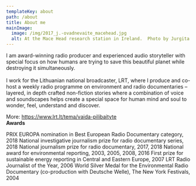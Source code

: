 ```yaml
---
templateKey: about
path: /about
title: About me
mainImage:
  image: /img/2017_j.-ovadnevaite_macehead.jpg
  alt: At the Mace Head research station in Ireland.  Photo by Jurgita Ovadnevaitė
---
```

I am award-winning radio producer and experienced audio storyteller with special focus on how humans are trying to save this beautiful planet while destroying it simultaneously.\
\
I work for the Lithuanian national broadcaster, LRT, where I produce and co-host a weekly radio programme on environment and radio documentaries – layered, in depth crafted non-fiction stories where a combination of voice and soundscapes helps create a special space for human mind and soul to wonder, feel, understand and discover.

More: https://www.lrt.lt/tema/vaida-pilibaityte
\
**Awards** 

PRIX EUROPA nomination in Best European Radio Documentary category, 2018
National investigative journalism prize for radio documentary series, 2018
National journalism prize for radio documentary, 2017, 2018
National award for environmental reporting, 2003, 2005, 2008, 2016
First prize for sustainable energy reporting in Central and Eastern Europe, 2007
LRT Radio Journalist of the Year, 2006
World Silver Medal for the Environmental Radio Documentary (co-production with Deutsche Welle), The New York Festivals, 2004
